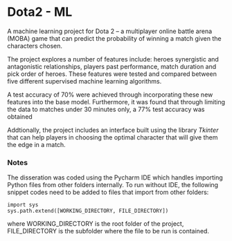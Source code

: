 # Dota2 - ML

A machine learning project for Dota 2 – a multiplayer online battle arena (MOBA) game 
that can predict the probability of winning a match given the
characters chosen.

The project explores a number of features include: heroes synergistic and antagonistic relationships, players past performance, match duration and pick order of heroes. These features were tested and compared between five
different supervised machine learning algorithms.

A test accuracy of 70% were achieved through incorporating these new features
into the base model. Furthermore, it was found that through limiting the data to matches
under 30 minutes only, a 77% test accuracy was obtained

Addtionally, the project includes an interface built using the library _Tkinter_ that can help players in choosing the
optimal character that will give them the edge in a match.

### Notes

The disseration was coded using the Pycharm IDE which handles importing Python files from other folders internally.
To run without IDE, the following snippet codes need to be added to files that import from other folders:

```
import sys
sys.path.extend([WORKING_DIRECTORY, FILE_DIRECTORY])
```

where WORKING_DIRECTORY is the root folder of the project, FILE_DIRECTORY is the subfolder where the file to be run is contained.
